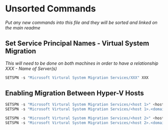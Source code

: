 # Unsorted Commands

*Put any new commands into this file and they will be sorted and linked on the main readme*

## Set Service Principal Names - Virtual System Migration

*This will need to be done on both machines in order to have a relationship* 
*XXX - Name of Server(s)*

```Powershell
SETSPN -s "Microsoft Virtural System Migration Services/XXX" XXX
```



## Enabling Migration Between Hyper-V Hosts


```Powershell
SETSPN -s "Microsoft Virtural System Migration Services/<host 1>" <host 1>
SETSPN -s "Microsoft Virtural System Migration Services/<host 1>.<domain>" <host 1>

SETSPN -s "Microsoft Virtural System Migration Services/<host 2>" <host 2>
SETSPN -s "Microsoft Virtural System Migration Services/<host 2>.<domain>" <host 2>
```
